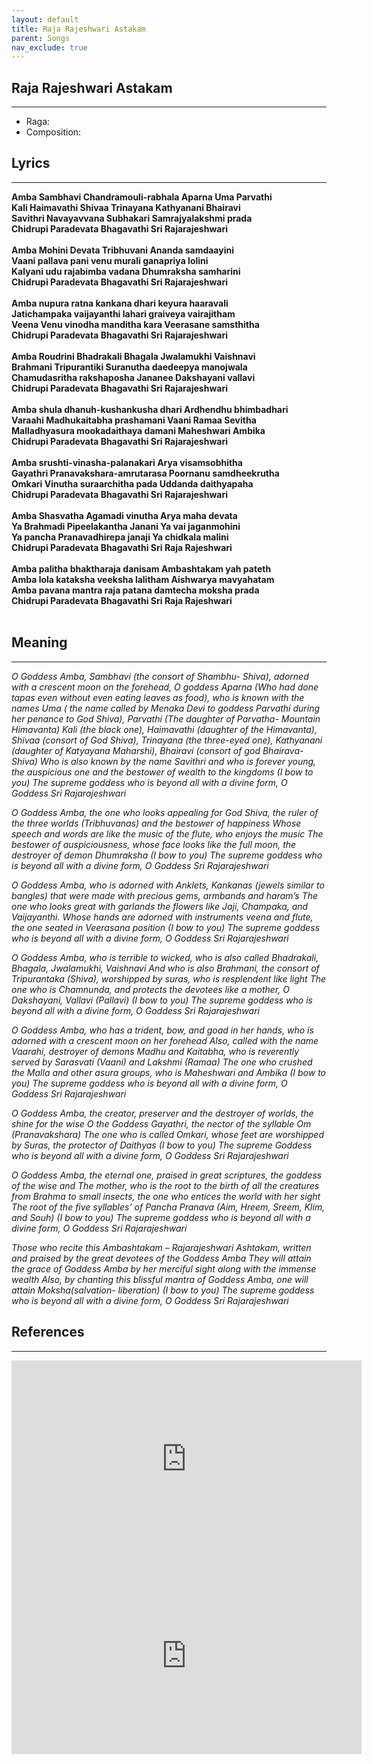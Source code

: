 ```yaml
---
layout: default
title: Raja Rajeshwari Astakam
parent: Songs
nav_exclude: true
---
```


## Raja Rajeshwari Astakam
---
- Raga: 
- Composition: 

## Lyrics
---

<p>
    <strong>
        Amba Sambhavi Chandramouli-rabhala Aparna Uma Parvathi
        <br>
        Kali Haimavathi Shivaa Trinayana Kathyanani Bhairavi
        <br>
        Savithri Navayavvana Subhakari Samrajyalakshmi prada
        <br>
        Chidrupi Paradevata Bhagavathi Sri Rajarajeshwari  
        <br>
        <br>
        Amba Mohini Devata Tribhuvani Ananda samdaayini
        <br>
        Vaani pallava pani venu murali ganapriya lolini
        <br>
        Kalyani udu rajabimba vadana Dhumraksha samharini
        <br>
        Chidrupi Paradevata Bhagavathi Sri Rajarajeshwari
        <br>
        <br>
        Amba nupura ratna kankana dhari keyura haaravali
        <br>
        Jatichampaka vaijayanthi lahari graiveya vairajitham
        <br>
        Veena Venu vinodha manditha kara Veerasane samsthitha
        <br>
        Chidrupi Paradevata Bhagavathi Sri Rajarajeshwari
        <br>
        <br>
        Amba Roudrini Bhadrakali Bhagala Jwalamukhi Vaishnavi
        <br>
        Brahmani Tripurantiki Suranutha daedeepya manojwala
        <br>
        Chamudasritha rakshaposha Jananee Dakshayani vallavi
        <br>
        Chidrupi Paradevata Bhagavathi Sri Rajarajeshwari
        <br>
        <br>
        Amba shula dhanuh-kushankusha dhari Ardhendhu bhimbadhari
        <br>
        Varaahi Madhukaitabha prashamani Vaani Ramaa Sevitha
        <br>
        Malladhyasura mookadaithaya damani Maheshwari Ambika
        <br>
        Chidrupi Paradevata Bhagavathi Sri Rajarajeshwari
        <br>
        <br>
        Amba srushti-vinasha-palanakari Arya visamsobhitha
        <br>
        Gayathri Pranavakshara-amrutarasa Poornanu samdheekrutha
        <br>
        Omkari Vinutha suraarchitha pada Uddanda daithyapaha
        <br>
        Chidrupi Paradevata Bhagavathi Sri Rajarajeshwari
        <br>
        <br>
        Amba Shasvatha Agamadi vinutha Arya maha devata
        <br>
        Ya Brahmadi Pipeelakantha Janani Ya vai jaganmohini
        <br>
        Ya pancha Pranavadhirepa janaji Ya chidkala malini
        <br>
        Chidrupi Paradevata Bhagavathi Sri Raja Rajeshwari
        <br>
        <br>
        Amba palitha bhaktharaja danisam Ambashtakam yah pateth
        <br>
        Amba lola kataksha veeksha lalitham Aishwarya mavyahatam
        <br>
        Amba pavana mantra raja patana damtecha moksha prada
        <br>
        Chidrupi Paradevata Bhagavathi Sri Raja Rajeshwari
        <br>
        <br>
    </strong>
</p>


## Meaning
---

<p>
    <em>
        O Goddess Amba, Sambhavi (the consort of Shambhu- Shiva), adorned with a crescent moon on the forehead, O goddess Aparna (Who had done tapas even without even eating leaves as food), who is known with the names Uma ( the name called by Menaka Devi to goddess Parvathi during her penance to God Shiva), Parvathi (The daughter of Parvatha- Mountain Himavanta)
        Kali (the black one), Haimavathi (daughter of the Himavanta), Shivaa (consort of God Shiva), Trinayana (the three-eyed one), Kathyanani (daughter of Katyayana Maharshi), Bhairavi (consort of god Bhairava- Shiva)
        Who is also known by the name Savithri and who is forever young, the auspicious one and the bestower of wealth to the kingdoms
        (I bow to you) The supreme goddess who is beyond all with a divine form, O Goddess Sri Rajarajeshwari
    </em>
</p>

<p>
    <em>
        O Goddess Amba, the one who looks appealing for God Shiva, the ruler of the three worlds (Tribhuvanas) and the bestower of happiness
        Whose speech and words are like the music of the flute, who enjoys the music
        The bestower of auspiciousness, whose face looks like the full moon, the destroyer of demon Dhumraksha
        (I bow to you) The supreme goddess who is beyond all with a divine form, O Goddess Sri Rajarajeshwari
    </em>
</p>

<p>
    <em>
        O Goddess Amba, who is adorned with Anklets, Kankanas (jewels similar to bangles) that were made with precious gems, armbands and haram’s
        The one who looks great with garlands the flowers like Jaji, Champaka, and Vaijayanthi.
        Whose hands are adorned with instruments veena and flute, the one seated in Veerasana position
        (I bow to you) The supreme goddess who is beyond all with a divine form, O Goddess Sri Rajarajeshwari
    </em>
</p>

<p>
    <em>
        O Goddess Amba, who is terrible to wicked, who is also called Bhadrakali, Bhagala, Jwalamukhi, Vaishnavi
        And who is also Brahmani, the consort of Tripurantaka (Shiva), worshipped by suras, who is resplendent like light
        The one who is Chamnunda, and protects the devotees like a mother, O Dakshayani, Vallavi (Pallavi)
        (I bow to you) The supreme goddess who is beyond all with a divine form, O Goddess Sri Rajarajeshwari
    </em>
</p>

<p>
    <em>
        O Goddess Amba, who has a trident, bow, and goad in her hands, who is adorned with a crescent moon on her forehead
        Also, called with the name Vaarahi, destroyer of demons Madhu and Kaitabha, who is reverently served by Sarasvati (Vaani) and Lakshmi (Ramaa)
        The one who crushed the Malla and other asura groups, who is Maheshwari and Ambika
        (I bow to you) The supreme goddess who is beyond all with a divine form, O Goddess Sri Rajarajeshwari
    </em>
</p>

<p>
    <em>
        O Goddess Amba, the creator, preserver and the destroyer of worlds, the shine for the wise
        O the Goddess Gayathri, the nector of the syllable Om (Pranavakshara)
        The one who is called Omkari, whose feet are worshipped by Suras, the protector of Daithyas
        (I bow to you) The supreme Goddess who is beyond all with a divine form, O Goddess Sri Rajarajeshwari
    </em>
</p>

<p>
    <em>
        O Goddess Amba, the eternal one, praised in great scriptures, the goddess of the wise and
        The mother, who is the root to the birth of all the creatures from Brahma to small insects, the one who entices the world with her sight
        The root of the five syllables’ of Pancha Pranava (Aim, Hreem, Sreem, Klim, and Souh)
        (I bow to you) The supreme goddess who is beyond all with a divine form, O Goddess Sri Rajarajeshwari
    </em>
</p>

<p>
    <em>
        Those who recite this Ambashtakam – Rajarajeshwari Ashtakam, written and praised by the great devotees of the Goddess Amba
        They will attain the grace of Goddess Amba by her merciful sight along with the immense wealth
        Also, by chanting this blissful mantra of Goddess Amba, one will attain Moksha(salvation- liberation)
        (I bow to you) The supreme goddess who is beyond all with a divine form, O Goddess Sri Rajarajeshwari
    </em>
</p>

## References
---
<iframe width="560" height="315" src="https://www.youtube.com/embed/8cJ9Q-tzCt0" frameborder="0" allow="accelerometer; autoplay; clipboard-write; encrypted-media; gyroscope; picture-in-picture" allowfullscreen></iframe>

<iframe width="560" height="315" src="https://www.youtube.com/embed/8XQ43FdDZZY" frameborder="0" allow="accelerometer; autoplay; clipboard-write; encrypted-media; gyroscope; picture-in-picture" allowfullscreen></iframe>